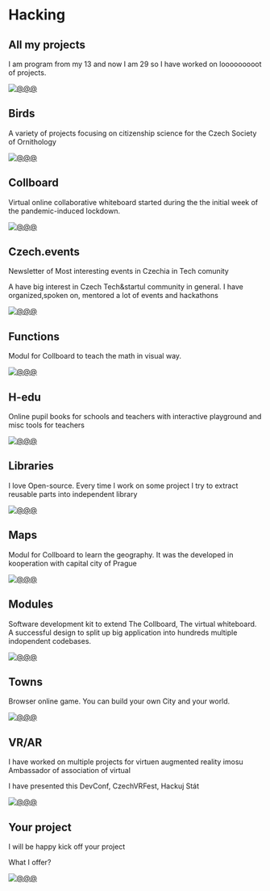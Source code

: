 # Hacking

<!-- TODO: !!! Enhance texts https://www.deepl.com/write -->
<!-- Note: In this file there are all URLs which will be converted into the hacking cases components -->
<!-- TODO: Rename all outline.svg to original names -->

## All my projects

I am program from my 13 and now I am 29 so I have worked on looooooooot of projects.

[![@@@](/public/projects/AllMyProjects/Pavol_Hejn_modular_gadget_as_a_coloring_book_black_and_white_il_05f61e28-a9e6-41e5-9105-0708c5294006.svg)](https://pavolhejny.com/documents/projects.html)

## Birds

<!-- [🛰] Tags: `Maps` -->

A variety of projects focusing on citizenship science for the Czech Society of
Ornithology

<!--
TODO: More about
Feeders
-->

[![@@@](/public/projects/Birds/outline.svg)](#)

<!--[![@@@](/public/projects/Pavol_Hejn_birds_3eee9b48-0331-462d-b11d-367626cf028c.png)](#)-->

## Collboard

Virtual online collaborative whiteboard started during the the initial week of the
pandemic-induced lockdown.

<!-- [🛰] Tags: `Real time app` -->

[![@@@](/public/projects/Collboard/outline.svg)](#)

## Czech.events

Newsletter of
Most interesting events in Czechia in Tech comunity

A have big interest in Czech Tech&startul community in general.
I have organized,spoken on, mentored a lot of events and hackathons

[![@@@](/public/projects/CzechEvents/Pavol_Hejn_Coloring_book_black_and_white_illustration_outline_o_1a4c414f-0033-4d76-942d-be2b3b171834.svg)](https://czech.events/)

## Functions

Modul for Collboard to teach the math in visual way.

<!--TODO: create study cases of topics I worked on, graphs, fractals,...-->

[![@@@](/public/projects/Functions/graph-plot.svg)](https://github.com/collboard/function-builder)

## H-edu

Online pupil books for schools and teachers with interactive playground and misc tools for teachers

[![@@@](/public/projects/Hedu/outline.svg)](https://www.h-edu.cz/)

## Libraries

I love Open-source.
Every time I work on some project I try to extract reusable parts into independent library

[![@@@](/public/projects/Libraries/Pavol_Hejny_coloring_book_black_and_white_illustration_outline__b8c24f85-9ee6-4d9e-96d7-fe550fe78b9b.svg)](https://github.com/hejny?tab=repositories)

<!--
TODO: Allow links in links
I am working on several OpenSource libraries like
[vector library xyzt](https://github.com/hejny/xyzt),
[locating apps in your system](https://github.com/hejny/locate-app),
[waitasecond to supercharge the promises](https://github.com/hejny/waitasecond),
[trimming from all 4 directions](https://github.com/hejny/spacetrim),
[working with destroyable objects](https://github.com/hejny/destroyable)
[or see my GitHub repositories](https://github.com/hejny?tab=repositories).
-->

## Maps

Modul for Collboard to learn the geography. It was the developed in kooperation with capital city of Prague

[![@@@](/public/projects/Maps/outline.svg)](https://github.com/collboard/map)

## Modules

Software development kit to extend The Collboard, The virtual whiteboard.
A successful design to split up big application into hundreds multiple indopendent codebases.

[![@@@](/public/projects/Modules/Pavol_Hejn_code_as_a_coloring_book_black_and_white_illustration_a8a23039-8249-4844-8bea-937a31d471e5.svg)](https://github.com/collboard/modules-sdk)

## Towns

Browser online game. You can build your own City and your world.

<!-- [🛰] Tags: `WebGL` -->

[![@@@](/public/projects/Towns/Pavol_Hejn_isometric_game_as_a_coloring_book_black_and_white_il_b1cde821-101c-4d3f-ad5b-1f345d4009c5.svg)](https://towns.cz/)

## VR/AR

I have worked on multiple projects for virtuen augmented reality imosu Ambassador of association of virtual

I have presented this
DevConf, CzechVRFest, Hackuj Stát

[![@@@](/public/projects/VrAr/Pavol_Hejn_coloring_book_black_and_white_illustration_outline_o_850cbc2d-9088-4113-bdbc-8fbf566e170c.svg)](https://pavolhejny.com/documents/projects.html#-vr-paint)

<!--
![@@@](/public/projects/webvr.jpg)
-->

## Your project

I will be happy kick off your project

What I offer?

[![@@@](/public/projects/YourProject/Pavol_Hejn_Coloring_book_black_and_white_illustration_outline_o_fbf45e15-a73d-474c-8d08-98188a1010ef.svg)](https://pavolhejny.com/documents/projects.html)

<!--
TODO:
## All my talks

![@@@](/public/projects/placeholder.png)

-->

<!--
TODO: Maybe add SigmaStamp project/hacking

-->
